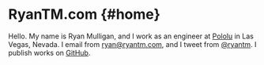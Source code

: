 # RyanTM.com {#home}

Hello. My name is Ryan Mulligan, and I work as an engineer at
[Pololu](https://www.pololu.com) in Las Vegas, Nevada. I email from
ryan@ryantm.com, and I tweet from
[@ryantm](https://www.twitter.com/ryantm). I publish works on
[GitHub](https://github.com/ryantm).
